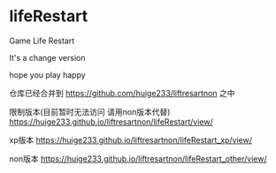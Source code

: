 # lifeRestart

Game Life Restart

It's a change version

hope you play happy

仓库已经合并到 https://github.com/huige233/liftresartnon 之中

限制版本(目前暂时无法访问 请用non版本代替)  https://huige233.github.io/liftresartnon/lifeRestart/view/

xp版本  https://huige233.github.io/liftresartnon/lifeRestart_xp/view/

non版本  https://huige233.github.io/liftresartnon/lifeRestart_other/view/
